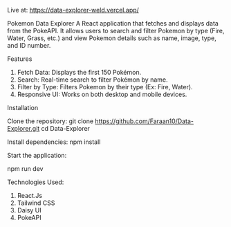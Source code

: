 Live at:  https://data-explorer-weld.vercel.app/

Pokemon Data Explorer
A React application that fetches and displays data from the PokeAPI. It allows users to search and filter Pokemon by type (Fire, Water, Grass, etc.) and view Pokemon details such as name, image, type, and ID number.

Features
1) Fetch Data: Displays the first 150 Pokémon.
2) Search: Real-time search to filter Pokémon by name.
3) Filter by Type: Filters Pokemon by their type (Ex: Fire, Water).
4) Responsive UI: Works on both desktop and mobile devices.

Installation

Clone the repository:
git clone https://github.com/Faraan10/Data-Explorer.git
cd Data-Explorer

Install dependencies:
npm install

Start the application:

npm run dev


Technologies Used:
1) React.Js
2) Tailwind CSS
3) Daisy UI
4) PokeAPI
